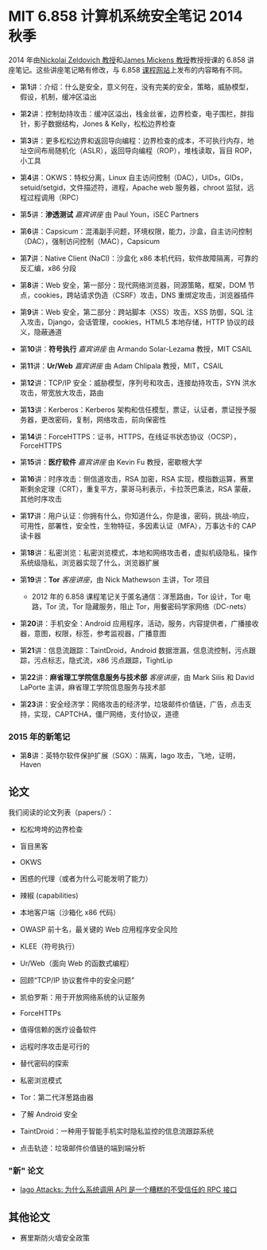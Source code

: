 # MIT 6.858 计算机系统安全笔记 2014 秋季

2014 年由[Nickolai Zeldovich 教授](http://people.csail.mit.edu/nickolai/)和[James Mickens 教授](http://research.microsoft.com/en-us/people/mickens/)教授授课的 6.858 讲座笔记。这些讲座笔记略有修改，与 6.858 [课程网站](http://css.csail.mit.edu/6.858/2014/schedule.html)上发布的内容略有不同。

+   第**1**讲：介绍：什么是安全，意义何在，没有完美的安全，策略，威胁模型，假设，机制，缓冲区溢出

+   第**2**讲：控制劫持攻击：缓冲区溢出，栈金丝雀，边界检查，电子围栏，胖指针，影子数据结构，Jones & Kelly，松松边界检查

+   第**3**讲：更多松松边界和返回导向编程：边界检查的成本，不可执行内存，地址空间布局随机化（ASLR），返回导向编程（ROP），堆栈读取，盲目 ROP，小工具

+   第**4**讲：OKWS：特权分离，Linux 自主访问控制（DAC），UIDs，GIDs，setuid/setgid，文件描述符，进程，Apache web 服务器，chroot 监狱，远程过程调用（RPC）

+   第**5**讲：**渗透测试** *嘉宾讲座* 由 Paul Youn，iSEC Partners

+   第**6**讲：Capsicum：混淆副手问题，环境权限，能力，沙盒，自主访问控制（DAC），强制访问控制（MAC），Capsicum

+   第**7**讲：Native Client (NaCl)：沙盒化 x86 本机代码，软件故障隔离，可靠的反汇编，x86 分段

+   第**8**讲：Web 安全，第一部分：现代网络浏览器，同源策略，框架，DOM 节点，cookies，跨站请求伪造（CSRF）攻击，DNS 重绑定攻击，浏览器插件

+   第**9**讲：Web 安全，第二部分：跨站脚本（XSS）攻击，XSS 防御，SQL 注入攻击，Django，会话管理，cookies，HTML5 本地存储，HTTP 协议的歧义，隐蔽通道

+   第**10**讲：**符号执行** *嘉宾讲座* 由 Armando Solar-Lezama 教授，MIT CSAIL

+   第**11**讲：**Ur/Web** *嘉宾讲座* 由 Adam Chlipala 教授，MIT，CSAIL

+   第**12**讲：TCP/IP 安全：威胁模型，序列号和攻击，连接劫持攻击，SYN 洪水攻击，带宽放大攻击，路由

+   第**13**讲：Kerberos：Kerberos 架构和信任模型，票证，认证者，票证授予服务器，更改密码，复制，网络攻击，前向保密性

+   第**14**讲：ForceHTTPS：证书，HTTPS，在线证书状态协议（OCSP），ForceHTTPS

+   第**15**讲：**医疗软件** *嘉宾讲座* 由 Kevin Fu 教授，密歇根大学

+   第**16**讲：时序攻击：侧信道攻击，RSA 加密，RSA 实现，模指数运算，赛里斯剩余定理（CRT），重复平方，蒙哥马利表示，卡拉茨巴乘法，RSA 蒙蔽，其他时序攻击

+   第**17**讲：用户认证：你拥有什么，你知道什么，你是谁，密码，挑战-响应，可用性，部署性，安全性，生物特征，多因素认证（MFA），万事达卡的 CAP 读卡器

+   第**18**讲：私密浏览：私密浏览模式，本地和网络攻击者，虚拟机级隐私，操作系统级隐私，浏览器实现了什么，浏览器扩展

+   第**19**讲：**Tor** *客座讲座*，由 Nick Mathewson 主讲，Tor 项目

    +   2012 年的 6.858 课程笔记关于匿名通信：洋葱路由，Tor 设计，Tor 电路，Tor 流，Tor 隐藏服务，阻止 Tor，用餐密码学家网络（DC-nets）

+   第**20**讲：手机安全：Android 应用程序，活动，服务，内容提供者，广播接收器，意图，权限，标签，参考监视器，广播意图

+   第**21**讲：信息流跟踪：TaintDroid，Android 数据泄漏，信息流控制，污点跟踪，污点标志，隐式流，x86 污点跟踪，TightLip

+   第**22**讲：**麻省理工学院信息服务与技术部** *客座讲座*，由 Mark Silis 和 David LaPorte 主讲，麻省理工学院信息服务与技术部

+   第**23**讲：安全经济学：网络攻击的经济学，垃圾邮件价值链，广告，点击支持，实现，CAPTCHA，僵尸网络，支付协议，道德

### 2015 年的新笔记

+   第**8**讲：英特尔软件保护扩展（SGX）：隔离，Iago 攻击，飞地，证明，Haven

## 论文

我们阅读的论文列表（papers/）：

+   松松垮垮的边界检查

+   盲目黑客

+   OKWS

+   困惑的代理（或者为什么可能发明了能力）

+   辣椒 (capabilities)

+   本地客户端（沙箱化 x86 代码）

+   OWASP 前十名，最关键的 Web 应用程序安全风险

+   KLEE（符号执行）

+   Ur/Web（面向 Web 的函数式编程）

+   回顾“TCP/IP 协议套件中的安全问题”

+   凯伯罗斯：用于开放网络系统的认证服务

+   ForceHTTPs

+   值得信赖的医疗设备软件

+   远程时序攻击是可行的

+   替代密码的探索

+   私密浏览模式

+   Tor：第二代洋葱路由器

+   了解 Android 安全

+   TaintDroid：一种用于智能手机实时隐私监控的信息流跟踪系统

+   点击轨迹：垃圾邮件价值链的端到端分析

### "新" 论文

+   [Iago Attacks: 为什么系统调用 API 是一个糟糕的不受信任的 RPC 接口](https://cseweb.ucsd.edu/~hovav/dist/iago.pdf)

## 其他论文

+   赛里斯防火墙安全政策
